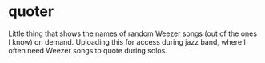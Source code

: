 # quoter
Little thing that shows the names of random Weezer songs (out of the ones I know) on demand. Uploading this for access during jazz band, where I often need Weezer songs to quote during solos.

